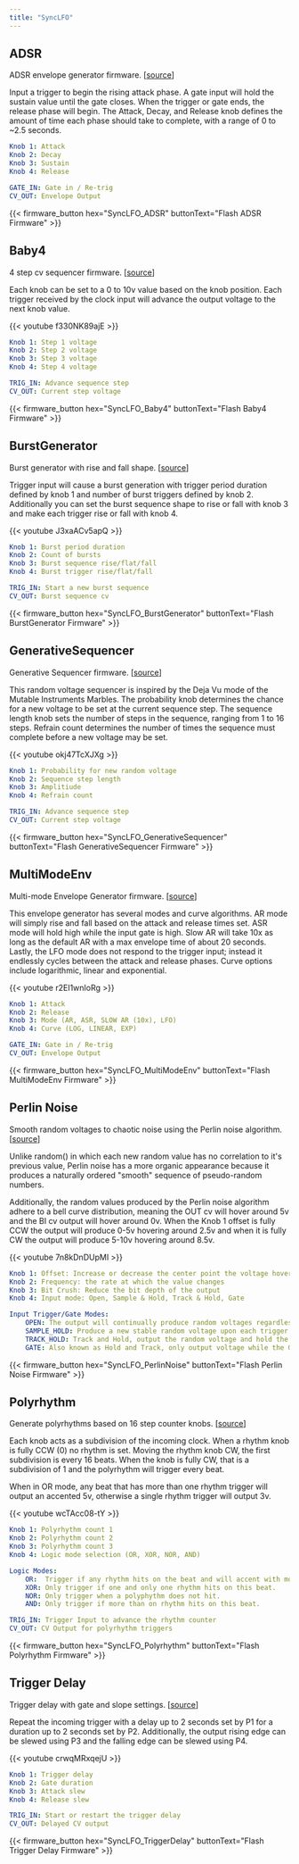 ```yaml
---
title: "SyncLFO"
---
```


## ADSR

ADSR envelope generator firmware. [[source](https://github.com/awonak/HagiwoModulove/blob/main/SyncLFO/ADSR/ADSR.ino)]

Input a trigger
to begin the rising attack phase. A gate input will hold the sustain value
until the gate closes. When the trigger or gate ends, the release phase will
begin. The Attack, Decay, and Release knob defines the amount of time each
phase should take to complete, with a range of 0 to ~2.5 seconds.

```yaml
Knob 1: Attack
Knob 2: Decay
Knob 3: Sustain
Knob 4: Release

GATE_IN: Gate in / Re-trig
CV_OUT: Envelope Output
```

{{< firmware_button hex="SyncLFO_ADSR" buttonText="Flash ADSR Firmware" >}}

## Baby4

4 step cv sequencer firmware. [[source](https://github.com/awonak/HagiwoModulove/blob/main/SyncLFO/Baby4/Baby4.ino)]

Each knob can be set to
a 0 to 10v value based on the knob position. Each trigger received by the
clock input will advance the output voltage to the next knob value.

{{< youtube f330NK89ajE >}}

```yaml
Knob 1: Step 1 voltage
Knob 2: Step 2 voltage
Knob 3: Step 3 voltage
Knob 4: Step 4 voltage

TRIG_IN: Advance sequence step
CV_OUT: Current step voltage
```

{{< firmware_button hex="SyncLFO_Baby4" buttonText="Flash Baby4 Firmware" >}}


## BurstGenerator

Burst generator with rise and fall shape. [[source](https://github.com/awonak/HagiwoModulove/blob/main/SyncLFO/BurstGenerator/BurstGenerator.ino)]

Trigger input will cause a burst generation with trigger period duration 
defined by knob 1 and number of burst triggers defined by knob 2. 
Additionally you can set the burst sequence shape to rise or fall with
knob 3 and make each trigger rise or fall with knob 4.

{{< youtube J3xaACv5apQ >}}

```yaml
Knob 1: Burst period duration
Knob 2: Count of bursts
Knob 3: Burst sequence rise/flat/fall
Knob 4: Burst trigger rise/flat/fall

TRIG_IN: Start a new burst sequence
CV_OUT: Burst sequence cv
```

{{< firmware_button hex="SyncLFO_BurstGenerator" buttonText="Flash BurstGenerator Firmware" >}}

## GenerativeSequencer

Generative Sequencer firmware. [[source](https://github.com/awonak/HagiwoModulove/blob/main/SyncLFO/GenerativeSequencer/GenerativeSequencer.ino)]

This random voltage
sequencer is inspired by the Deja Vu mode of the Mutable Instruments Marbles.
The probability knob determines the chance for a new voltage to be set at the
current sequence step. The sequence length knob sets the number of steps
in the sequence, ranging from 1 to 16 steps. Refrain count determines the
number of times the sequence must complete before a new voltage may be set.

{{< youtube okj47TcXJXg >}}

```yaml
Knob 1: Probability for new random voltage
Knob 2: Sequence step length
Knob 3: Amplitiude
Knob 4: Refrain count

TRIG_IN: Advance sequence step
CV_OUT: Current step voltage
```

{{< firmware_button hex="SyncLFO_GenerativeSequencer" buttonText="Flash GenerativeSequencer Firmware" >}}

## MultiModeEnv

Multi-mode Envelope Generator firmware. [[source](https://github.com/awonak/HagiwoModulove/blob/main/SyncLFO/MultiModeEnv/MultiModeEnv.ino)]

This envelope generator has several modes and curve algorithms. AR mode will
simply rise and fall based on the attack and release times set. ASR mode will
hold high while the input gate is high. Slow AR will take 10x as long as the
default AR with a max envelope time of about 20 seconds. Lastly, the LFO mode
does not respond to the trigger input; instead it endlessly cycles between the
attack and release phases. Curve options include logarithmic, linear and
exponential.

{{< youtube r2EI1wnIoRg >}}

```yaml
Knob 1: Attack
Knob 2: Release
Knob 3: Mode (AR, ASR, SLOW AR (10x), LFO)
Knob 4: Curve (LOG, LINEAR, EXP)

GATE_IN: Gate in / Re-trig
CV_OUT: Envelope Output
```

{{< firmware_button hex="SyncLFO_MultiModeEnv" buttonText="Flash MultiModeEnv Firmware" >}}

## Perlin Noise

Smooth random voltages to chaotic noise using the Perlin noise algorithm. [[source](https://github.com/awonak/HagiwoModulove/blob/main/SyncLFO/PerlinNoise/PerlinNoise.ino)]

Unlike random() in which each new random value has no correlation to it's
previous value, Perlin noise has a more organic appearance because it
produces a naturally ordered "smooth" sequence of pseudo-random numbers.

Additionally, the random values produced by the Perlin noise algorithm
adhere to a bell curve distribution, meaning the OUT cv will hover around
5v and the BI cv output will hover around 0v. When the Knob 1 offset is
fully CCW the output will produce 0-5v hovering around 2.5v and when it is
fully CW the output will produce 5-10v hovering around 8.5v.

{{< youtube 7n8kDnDUpMI >}}

```yaml
Knob 1: Offset: Increase or decrease the center point the voltage hovers around
Knob 2: Frequency: the rate at which the value changes
Knob 3: Bit Crush: Reduce the bit depth of the output
Knob 4: Input mode: Open, Sample & Hold, Track & Hold, Gate

Input Trigger/Gate Modes:
    OPEN: The output will continually produce random voltages regardless of CLK input.
    SAMPLE_HOLD: Produce a new stable random voltage upon each trigger input.
    TRACK_HOLD: Track and Hold, output the random voltage and hold the value upon gate input.
    GATE: Also known as Hold and Track, only output voltage while the Gate input is high.

```

{{< firmware_button hex="SyncLFO_PerlinNoise" buttonText="Flash Perlin Noise Firmware" >}}

## Polyrhythm

Generate polyrhythms based on 16 step counter knobs. [[source](https://github.com/awonak/HagiwoModulove/blob/main/SyncLFO/Polyrhythm/Polyrhythm.ino)]

Each knob acts as a subdivision of the incoming clock. When a rhythm knob
is fully CCW (0) no rhythm is set. Moving the rhythm knob CW, the first
subdivision is every 16 beats. When the knob is fully CW, that is a
subdivision of 1 and the polyrhythm will trigger every beat.

When in OR mode, any beat that has more than one rhythm trigger will output
an accented 5v, otherwise a single rhythm trigger will output 3v.

{{< youtube wcTAcc08-tY >}}

```yaml
Knob 1: Polyrhythm count 1
Knob 2: Polyrhythm count 2
Knob 3: Polyrhythm count 3
Knob 4: Logic mode selection (OR, XOR, NOR, AND)

Logic Modes:
    OR:  Trigger if any rhythm hits on the beat and will accent with more than one hit.
    XOR: Only trigger if one and only one rhythm hits on this beat.
    NOR: Only trigger when a polyphythm does not hit.
    AND: Only trigger if more than on rhythm hits on this beat.

TRIG_IN: Trigger Input to advance the rhythm counter
CV_OUT: CV Output for polyrhythm triggers
```

{{< firmware_button hex="SyncLFO_Polyrhythm" buttonText="Flash Polyrhythm Firmware" >}}

## Trigger Delay

Trigger delay with gate and slope settings. [[source](https://github.com/awonak/HagiwoModulove/blob/main/SyncLFO/TriggerDelay/TriggerDelay.ino)]

Repeat the incoming trigger with a delay up to 2 seconds set by P1 for a
duration up to 2 seconds set by P2. Additionally, the output rising edge
can be slewed using P3 and the falling edge can be slewed using P4.

{{< youtube crwqMRxqejU >}}

```yaml
Knob 1: Trigger delay
Knob 2: Gate duration
Knob 3: Attack slew
Knob 4: Release slew

TRIG_IN: Start or restart the trigger delay
CV_OUT: Delayed CV output
```

{{< firmware_button hex="SyncLFO_TriggerDelay" buttonText="Flash Trigger Delay Firmware" >}}
